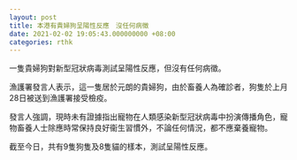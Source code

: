 ```yaml
---
layout: post
title: 本港有貴婦狗呈陽性反應　沒任何病徵
date: 2021-02-02 19:05:43.000000000 +08:00
categories: rthk
---
```


一隻貴婦狗對新型冠狀病毒測試呈陽性反應，但沒有任何病徵。

漁護署發言人表示，這一隻居於元朗的貴婦狗，由於畜養人為確診者，狗隻於上月28日被送到漁護署接受檢疫。

發言人強調，現時未有證據指出寵物在人類感染新型冠狀病毒中扮演傳播角色，寵物畜養人士除應時常保持良好衞生習慣外，不論任何情況，都不應棄養寵物。

截至今日，共有9隻狗隻及8隻貓的樣本，測試呈陽性反應。
